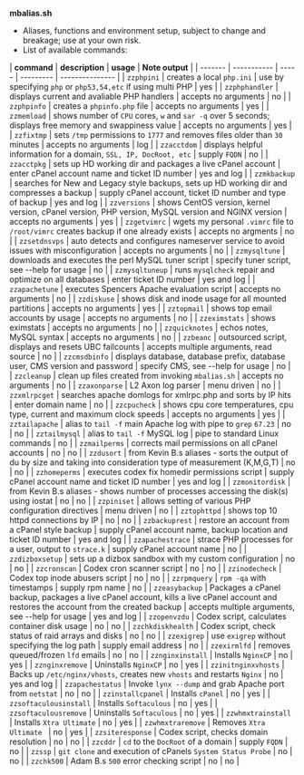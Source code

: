 **mbalias.sh**
- Aliases, functions and environment setup, subject to change and breakage; use
at your own risk.  
- List of available commands:

| **command** | **description** | **usage** | **Note output** |
| ------- | ----------- | ----- | --------- | --------------- |
| `zzphpini` | creates a local `php.ini` | use by specifying `php` or `php53,54,etc` if using multi PHP | yes |
| `zzphphandler` | displays current and avaliable PHP handlers | accepts no arguments | no |
| `zzphpinfo` | creates a `phpinfo.php` file | accepts no arguments | yes |
| `zzmemload` | shows number of `CPU` cores, `w` and `sar -q` over 5 seconds; displays free memory and swappiness value | accepts no arguments | yes |
| `zzfixtmp` | sets `/tmp` permissions to `1777` and removes files older than `30` minutes | accepts no arguments | log |
| `zzacctdom` | displays helpful information for a domain, `SSL, IP, DocRoot, etc` | supply `FQDN` | no |
| `zzacctpkg` | sets up HD working dir and packages a live cPanel account | enter cPanel account name and ticket ID number | yes and log |
| `zzmkbackup` | searches for New and Legacy style backups, sets up HD working dir and compresses a backup | supply cPanel account, ticket ID number and type of backup | yes and log |
| `zzversions` | shows CentOS version, kernel version, cPanel version, PHP version, MySQL version and NGINX version | accepts no arguments | yes |
| `zzgetvimrc` | wgets my personal `.vimrc` file to `/root/vimrc` creates backup if one already exists | accepts no argments | no |
| `zzsetdnsvps` | auto detects and configures nameserver service to avoid issues with misconfiguration | accepts no arguments | no |
| `zzmysqltune` | downloads and executes the perl MySQL tuner script | specify tuner script, see --help for usage | no |
| `zzmysqltuneup` | runs `mysqlcheck` repair and optimize on all databases | enter ticket ID number | yes and log |
| `zzapachetune` | executes Spencers Apache evaluation script | accepts no arguments | no |
| `zzdiskuse` | shows disk and inode usage for all mounted partitions | accepts no arguments | yes |
| `zztopmail` | shows top email accounts by usage | accepts no arguments | no |
| `zzeximstats` | shows eximstats | accepts no arguments | no |
| `zzquicknotes` | echos notes, MySQL syntax | accepts no arguments | no |
| `zzbeanc` | outsourced script, displays and resets UBC failcounts | accepts multiple arguments, read source | no |
| `zzcmsdbinfo` | displays database, database prefix, database user, CMS version and password | specify CMS, see --help for usage | no |
| `zzcleanup` | clean up files created from invoking `mbalias.sh` | accepts no arguments | no |
| `zzaxonparse` | L2 Axon log parser | menu driven | no |
| `zzxmlrpcget` | searches apache domlogs for xmlrpc.php and sorts by IP hits | enter domain name | no |
| `zzcpucheck` | shows cpu core temperatures, cpu type, current and maximum clock speeds | accepts no arguments | yes |
| `zztailapache` | alias to `tail -f` main Apache log with pipe to `grep` `67.23` | no | no |
| `zztailmysql` | alias to `tail -f` MySQL log | pipe to standard Linux commands | no |
| `zzmailperms` | corrects mail permissions on all cPanel accounts | no | no |
| `zzdusort` | from Kevin B.s aliases - sorts the output of du by size and taking into consideration type of measurement (K,M,G,T) | no | no |
| `zzhomeperms` | executes codex fix homedir permissions script | supply cPanel account name and ticket ID number | yes and log |
| `zzmonitordisk` | from Kevin B.s aliases - shows number of processes accessing the disk(s) using iostat | no | no |
| `zzpiniset` | allows setting of various PHP configuration directives | menu driven | no |
| `zztophttpd` | shows top 10 httpd connections by IP | no | no |
| `zzbackuprest` | restore an account from a cPanel style backup | supply cPanel account name, backup location and ticket ID number | yes and log |
| `zzapachestrace` | strace PHP processes for a user, output to `strace.k` | supply cPanel account name | no |
| `zzdizboxsetup` | sets up a dizbox sandbox with my custom configuration | no | no |
| `zzcronscan` | Codex cron scanner script | no | no |
| `zzinodecheck` | Codex top inode abusers script | no | no |
| `zzrpmquery` | `rpm -qa` with timestamps | supply rpm name | no |
| `zzeasybackup` | Packages a cPanel backup, packages a live cPanel account, kills a live cPanel account and restores the account from the created backup | accepts multiple arguments, see --help for usage | yes and log |
| `zzopenvzdu` | Codex script, calculates container disk usage | no | no |
| `zzchkdiskhealth` | Codex script, check status of raid arrays and disks | no | no |
| `zzexigrep` | use `exigrep` without specifying the log path | supply email address | no |
| `zzexirmlfd` | removes queued/frozen `lfd` emails | no | no |
| `zznginxinstall` | Installs `NginxCP` | no | yes |
| `zznginxremove` | Uninstalls `NginxCP` | no | yes |
| `zzinitnginxvhosts` | Backs up `/etc/nginx/vhosts`, creates new `vhosts` and restarts `Nginx` | no | yes and log |
| `zzapachestatus` | Invoke `lynx --dump` and grab Apache port from `netstat` | no | no |
| `zzinstallcpanel` | Installs `cPanel` | no | yes |
| `zzsoftaculousinstall` | Installs `Softaculous` | no | yes |
| `zzsoftaculousremove` | Uninstalls `Softaculous` | no | yes |
| `zzwhmxtrainstall` | Installs `Xtra Ultimate` | no | yes |
| `zzwhmxtraremove` | Removes `Xtra Ultimate ` | no | yes |
| `zzsiteresponse` | Codex script, checks domain resolution | no | no |
| `zzcddr` | `cd` to the `DocRoot` of a domain | supply `FQDN` | no |
| `zzssp` | `git clone` and execution of cPanels `System Status Probe` | no | no |
| `zzchk500` | Adam B.s `500` error checking script | no | no |
